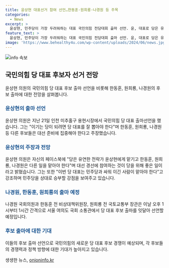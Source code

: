 ```yaml
---
title: 윤상현 대표선거 참여 선언…한동훈·원희룡·나경원 등 주목
categories:
  - News
excerpt: >
  윤상현, 민주당이 가장 두려워하는 대표 국민의힘 전당대회 출마 선언. 윤, 대표로 당은 유연한 전략가 윤상현에게 맡기고 한동훈·원희룡·나경원 세 분은 다른 일을 맡아야 주장. 미심이 윤심이 되도록 대통령에게 할 말 하는 대표가 돼야 강조. 언더독 윤상현이 이기면 가장 놀라운 뉴스가 될 것이라며 윤상현이 민주당이 가장 두려워하는 대표다 주장.
feature_text: >
  윤상현, 민주당이 가장 두려워하는 대표 국민의힘 전당대회 출마 선언. 윤, 대표로 당은 유연한 전략가 윤상현에게 맡기고 한동훈·원희룡·나경원 세 분은 다른 일을 맡아야 주장. 미심이 윤심이 되도록 대통령에게 할 말 하는 대표가 돼야 강조. 언더독 윤상현이 이기면 가장 놀라운 뉴스가 될 것이라며 윤상현이 민주당이 가장 두려워하는 대표다 주장.
image: 'https://www.behealthy4u.com/wp-content/uploads/2024/06/news.jpg'
---
```


<p><img src="https://www.behealthy4u.com/wp-content/uploads/2024/06/news.jpg" alt="info 속보" /></p>

<h2 data-ke-size="size26">국민의힘 당 대표 후보자 선거 전망</h2>

<p data-ke-size="size16">윤상현 의원의 국민의힘 당 대표 후보 출마 선언을 비롯해 한동훈, 원희룡, 나경원의 후보 출마에 대한 전망을 살펴봅니다.</p>

<h3><b><span style="color: #1a5490;">윤상현의 출마 선언</span></b></h3>

<p data-ke-size="size16">윤상현 의원은 지난 21일 인천 미추홀구 용현시장에서 국민의힘 당 대표 출마선언을 했습니다. 그는 "이기는 당이 되려면 당 대표를 잘 뽑아야 한다"며 한동훈, 원희룡, 나경원 등 다른 후보들은 대선 준비에 집중해야 한다고 주장했습니다.</p>

<h3><b><span style="color: #1a5490;">윤상현의 주장과 전망</span></b></h3>

<p data-ke-size="size16">윤상현 의원은 자신의 페이스북에 "당은 유연한 전략가 윤상현에게 맡기고 한동훈, 원희룡, 나경원은 다른 일을 맡아야 한다"며 대선 경선에 참여하는 것이 당을 위해 좋은 일이라고 밝혔습니다. 그는 또한 "이번 당 대표는 민주당과 싸워 이긴 사람이 맡아야 한다"고 강조하며 민주당을 상대로 승부할 강점을 보여주고 있습니다.</p>

<h3><b><span style="color: #1a5490;">나경원, 한동훈, 원희룡의 출마 예정</span></b></h3>

<p data-ke-size="size16">나경원 국회의원과 한동훈 전 비상대책위원장, 원희룡 전 국토교통부 장관은 이날 오후 1시부터 1시간 간격으로 서울 여의도 국회 소통관에서 당 대표 후보 출마를 잇달아 선언할 예정입니다.</p>

<h3><b><span style="color: #1a5490;">후보 출마에 대한 기대</span></b></h3>

<p data-ke-size="size16">이들의 후보 출마 선언으로 국민의힘의 새로운 당 대표 후보 경쟁이 예상되며, 각 후보들의 경쟁력과 정책 방향에 대한 기대가 높아지고 있습니다.</p>
생생한 뉴스, <a href="https://onioninfo.kr" rel="dofollow">onioninfo.kr</a>


